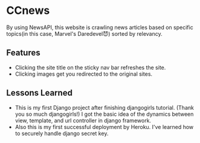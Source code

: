 # CCnews
By using NewsAPI, this website is crawling news articles based on specific topics(in this case, Marvel's Daredevel😈) sorted by relevancy.

## Features
* Clicking the site title on the sticky nav bar refreshes the site. 
* Clicking images get you redirected to the original sites. 

## Lessons Learned
* This is my first Django project after finishing djangogirls tutorial. (Thank you so much djangogirls!) I got the basic idea of the dynamics between view, template, and url controller in django framework.
* Also this is my first successful deployment by Heroku. I've learned how to securely handle django secret key. 
